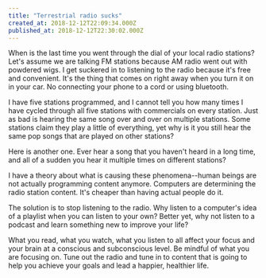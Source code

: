 ```yaml
---
title: "Terrestrial radio sucks"
created_at: 2018-12-12T22:09:34.000Z
published_at: 2018-12-12T22:30:02.000Z
---
```

When is the last time you went through the dial of your local radio stations? Let's assume we are talking FM stations because AM radio went out with powdered wigs. I get suckered in to listening to the radio because it's free and convenient. It's the thing that comes on right away when you turn it on in your car. No connecting your phone to a cord or using bluetooth. 

I have five stations programmed, and I cannot tell you how many times I have cycled through all five stations with commercials on every station. Just as bad is hearing the same song over and over on multiple stations. Some stations claim they play a little of everything, yet why is it you still hear the same pop songs that are played on other stations?

Here is another one. Ever hear a song that you haven't heard in a long time, and all of a sudden you hear it multiple times on different stations? 

I have a theory about what is causing these phenomena--human beings are not actually programming content anymore. Computers are determining the radio station content. It's cheaper than having actual people do it. 

The solution is to stop listening to the radio. Why listen to a computer's idea of a playlist when you can listen to your own? Better yet, why not listen to a podcast and learn something new to improve your life? 

What you read, what you watch, what you listen to all affect your focus and your brain at a conscious and subconscious level. Be mindful of what you are focusing on. Tune out the radio and tune in to content that is going to help you achieve your goals and lead a happier, healthier life.

